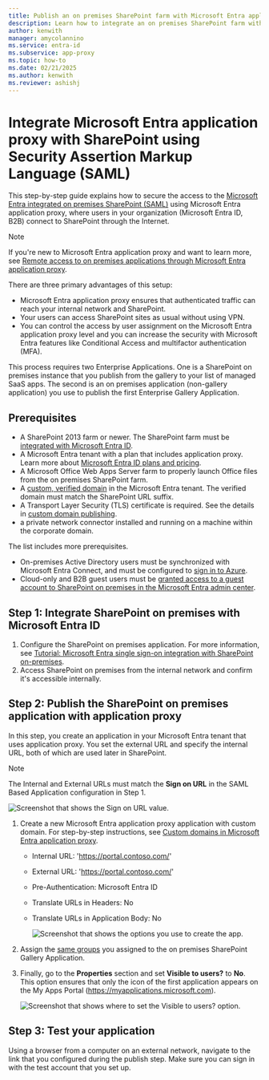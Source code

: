 ```yaml
---
title: Publish an on premises SharePoint farm with Microsoft Entra application proxy
description: Learn how to integrate an on premises SharePoint farm with Microsoft Entra application proxy using Security Assertion Markup Language (SAML).
author: kenwith
manager: amycolannino
ms.service: entra-id
ms.subservice: app-proxy
ms.topic: how-to
ms.date: 02/21/2025
ms.author: kenwith
ms.reviewer: ashishj
---
```


# Integrate Microsoft Entra application proxy with SharePoint using Security Assertion Markup Language (SAML)

This step-by-step guide explains how to secure the access to the [Microsoft Entra integrated on premises SharePoint (SAML)](~/identity/saas-apps/sharepoint-on-premises-tutorial.md) using Microsoft Entra application proxy, where users in your organization (Microsoft Entra ID, B2B) connect to SharePoint through the Internet.

> [!NOTE]
> If you're new to Microsoft Entra application proxy and want to learn more, see [Remote access to on premises applications through Microsoft Entra application proxy](overview-what-is-app-proxy.md).

There are three primary advantages of this setup:

- Microsoft Entra application proxy ensures that authenticated traffic can reach your internal network and SharePoint.
- Your users can access SharePoint sites as usual without using VPN.
- You can control the access by user assignment on the Microsoft Entra application proxy level and you can increase the security with Microsoft Entra features like Conditional Access and multifactor authentication (MFA).

This process requires two Enterprise Applications. One is a SharePoint on premises instance that you publish from the gallery to your list of managed SaaS apps. The second is an on premises application (non-gallery application) you use to publish the first Enterprise Gallery Application.

## Prerequisites

- A SharePoint 2013 farm or newer. The SharePoint farm must be [integrated with Microsoft Entra ID](~/identity/saas-apps/sharepoint-on-premises-tutorial.md).
- A Microsoft Entra tenant with a plan that includes application proxy. Learn more about [Microsoft Entra ID plans and pricing](https://www.microsoft.com/security/business/identity-access-management/azure-ad-pricing).
- A Microsoft Office Web Apps Server farm to properly launch Office files from the on premises SharePoint farm.
- A [custom, verified domain](~/fundamentals/add-custom-domain.yml) in the Microsoft Entra tenant. The verified domain must match the SharePoint URL suffix.
- A Transport Layer Security (TLS) certificate is required. See the details in [custom domain publishing](./how-to-configure-custom-domain.md).
- a private network connector installed and running on a machine within the corporate domain.

The list includes more prerequisites.
- On-premises Active Directory users must be synchronized with Microsoft Entra Connect, and must be configured to [sign in to Azure](~/identity/hybrid/connect/plan-connect-user-signin.md). 
- Cloud-only and B2B guest users must be [granted access to a guest account to SharePoint on premises in the Microsoft Entra admin center](~/identity/saas-apps/sharepoint-on-premises-tutorial.md#manage-guest-users-access).

## Step 1: Integrate SharePoint on premises with Microsoft Entra ID

1. Configure the SharePoint on premises application. For more information, see [Tutorial: Microsoft Entra single sign-on integration with SharePoint on-premises](~/identity/saas-apps/sharepoint-on-premises-tutorial.md).
2. Access SharePoint on premises from the internal network and confirm it's accessible internally.


## Step 2: Publish the SharePoint on premises application with application proxy

In this step, you create an application in your Microsoft Entra tenant that uses application proxy. You set the external URL and specify the internal URL, both of which are used later in SharePoint.

> [!NOTE]
> The Internal and External URLs must match the **Sign on URL** in the SAML Based Application configuration in Step 1.

   ![Screenshot that shows the Sign on URL value.](./media/application-proxy-integrate-with-sharepoint-server/sso-url-saml.png)


 1. Create a new Microsoft Entra application proxy application with custom domain. For step-by-step instructions, see [Custom domains in Microsoft Entra application proxy](./how-to-configure-custom-domain.md).

    - Internal URL: 'https://portal.contoso.com/'
    - External URL: 'https://portal.contoso.com/'
    - Pre-Authentication: Microsoft Entra ID
    - Translate URLs in Headers: No
    - Translate URLs in Application Body: No

        ![Screenshot that shows the options you use to create the app.](./media/application-proxy-integrate-with-sharepoint-server/create-application-azure-entra.png)

2. Assign the [same groups](~/identity/saas-apps/sharepoint-on-premises-tutorial.md#grant-permissions-to-a-security-group) you assigned to the on premises SharePoint Gallery Application.

3. Finally, go to the **Properties** section and set **Visible to users?** to **No**. This option ensures that only the icon of the first application appears on the My Apps Portal (https://myapplications.microsoft.com).

   ![Screenshot that shows where to set the Visible to users? option.](./media/application-proxy-integrate-with-sharepoint-server/configure-properties.png)
 
## Step 3: Test your application

Using a browser from a computer on an external network, navigate to the link that you configured during the publish step. Make sure you can sign in with the test account that you set up.
